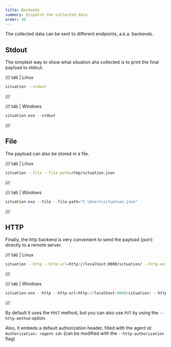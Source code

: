 ```yaml
---
title: Backends
summary: Dispatch the collected data
order: 40
---
```


The collected data can be sent to different endpoints, a.k.a. backends.

## Stdout

The simplest way to show what situation ahs collected is to print the final payload to stdout.

/// tab |  Linux
```bash
situation --stdout
```
/// 

/// tab |  Windows
```ps1
situation.exe --stdout
```
///


## File

The payload can also be stored in a file.

/// tab | Linux
```bash
situation --file --file-path=/tmp/situation.json
```
/// 

/// tab | Windows
```ps1
situation.exe --file --file-path="C:\Users\situation.json"
```
/// 

## HTTP

Finally, the http backend is very convenient to send the payload (json) directly to a remote server. 

/// tab | Linux
```bash
situation --http --http-url=http://localhost:8000/situation/ --http-extra-header="X-API-Key=d50deba3-6183-425a-b35c-ef0e030c284e" 
```
/// 

/// tab | Windows
```ps1
situation.exe --http --http-url=http://localhost:8000/situation/ --http-extra-header="X-API-Key=d50deba3-6183-425a-b35c-ef0e030c284e" 
```
/// 

By default it uses the `POST` method, but you can also use `PUT` by using the `--http-method` option. 

Also, it embeds a default authorization header, filled with the agent id:  `Authorization: <agent-id>` (can be modified with the `--http-authorization` flag)



